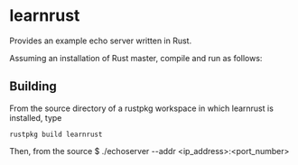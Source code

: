 learnrust
=========
Provides an example echo server written in Rust.

Assuming an installation of Rust master, compile and run as follows:

## Building
From the source directory of a rustpkg workspace in
which learnrust is installed, type
```
rustpkg build learnrust
```
Then, from the source
$ ./echoserver --addr <ip_address>:<port_number>

